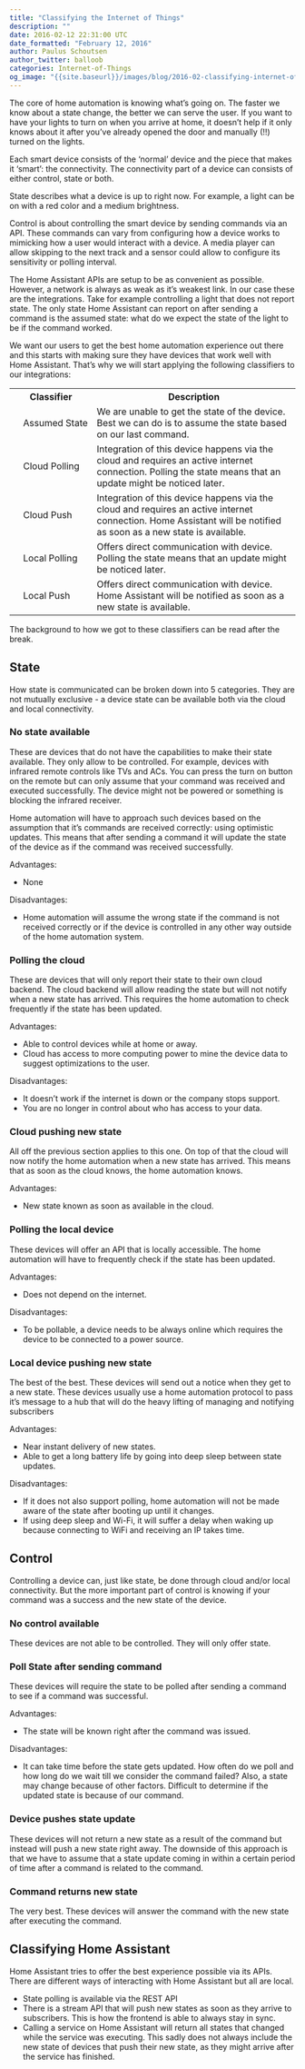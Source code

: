 ```yaml
---
title: "Classifying the Internet of Things"
description: ""
date: 2016-02-12 22:31:00 UTC
date_formatted: "February 12, 2016"
author: Paulus Schoutsen
author_twitter: balloob
categories: Internet-of-Things
og_image: "{{site.baseurl}}/images/blog/2016-02-classifying-internet-of-things/social.png"
---
```


The core of home automation is knowing what’s going on. The faster we know about a state change, the better we can serve the user. If you want to have your lights to turn on when you arrive at home, it doesn’t help if it only knows about it after you’ve already opened the door and manually (!!) turned on the lights.

Each smart device consists of the ‘normal’ device and the piece that makes it ‘smart’: the connectivity. The connectivity part of a device can consists of either control, state or both.

State describes what a device is up to right now. For example, a light can be on with a red color and a medium brightness.

Control is about controlling the smart device by sending commands via an API. These commands can vary from configuring how a device works to mimicking how a user would interact with a device. A media player can allow skipping to the next track and a sensor could allow to configure its sensitivity or polling interval.

The Home Assistant APIs are setup to be as convenient as possible. However, a network is always as weak as it’s weakest link. In our case these are the integrations. Take for example controlling a light that does not report state. The only state Home Assistant can report on after sending a command is the assumed state: what do we expect the state of the light to be if the command worked.

We want our users to get the best home automation experience out there and this starts with making sure they have devices that work well with Home Assistant. That’s why we will start applying the following classifiers to our integrations:

<a name='classifiers'>
<table>
  <tr>
    <th colspan='2'>Classifier</th>
    <th>Description</th>
  </tr>
  <tr>
    <td><iconify-icon icon="mdi:circle-half-full"></iconify-icon></td>
    <td style='white-space: nowrap;'>Assumed State</td>
    <td>
      We are unable to get the state of the device. Best we can do is to assume the state based on our last command.
    </td>
  </tr>

  <tr>
    <td><iconify-icon icon="mdi:cloud-upload"></iconify-icon></td>
    <td>Cloud Polling</td>
    <td>
      Integration of this device happens via the cloud and requires an active internet connection. Polling the state means that an update might be noticed later.
    </td>
  </tr>

  <tr>
    <td><iconify-icon icon="mdi:cloud-download"></iconify-icon></td>
    <td>Cloud Push</td>
    <td>
      Integration of this device happens via the cloud and requires an active internet connection. Home Assistant will be notified as soon as a new state is available.
    </td>
  </tr>

  <tr>
    <td><iconify-icon icon="mdi:download-network-outline"></iconify-icon></td>
    <td>Local Polling</td>
    <td>
      Offers direct communication with device. Polling the state means that an update might be noticed later.
    </td>
  </tr>

  <tr>
    <td><iconify-icon icon="mdi:upload-network-outline"></iconify-icon></td>
    <td>Local Push</td>
    <td>
      Offers direct communication with device. Home Assistant will be notified as soon as a new state is available.
    </td>
  </tr>
</table>

The background to how we got to these classifiers can be read after the break.
<!--more-->

## State

How state is communicated can be broken down into 5 categories. They are not mutually exclusive - a device state can be available both via the cloud and local connectivity.

### No state available
These are devices that do not have the capabilities to make their state available. They only allow to be controlled. For example, devices with infrared remote controls like TVs and ACs. You can press the turn on button on the remote but can only assume that your command was received and executed successfully. The device might not be powered or something is blocking the infrared receiver.

Home automation will have to approach such devices based on the assumption that it’s commands are received correctly: using optimistic updates. This means that after sending a command it will update the state of the device as if the command was received successfully.

Advantages:

 - None

Disadvantages:

 - Home automation will assume the wrong state if the command is not received correctly or if the device is controlled in any other way outside of the home automation system.

### Polling the cloud
These are devices that will only report their state to their own cloud backend. The cloud backend will allow reading the state but will not notify when a new state has arrived. This requires the home automation to check frequently if the state has been updated.

Advantages:

 - Able to control devices while at home or away.
 - Cloud has access to more computing power to mine the device data to suggest optimizations to the user.

Disadvantages:

 - It doesn’t work if the internet is down or the company stops support.
 - You are no longer in control about who has access to your data.

### Cloud pushing new state
All off the previous section applies to this one. On top of that the cloud will now notify the home automation when a new state has arrived. This means that as soon as the cloud knows, the home automation knows.

Advantages:

 - New state known as soon as available in the cloud.

### Polling the local device
These devices will offer an API that is locally accessible. The home automation will have to frequently check if the state has been updated.

Advantages:

 - Does not depend on the internet.

Disadvantages:

 - To be pollable, a device needs to be always online which requires the device to be connected to a power source.

### Local device pushing new state
The best of the best. These devices will send out a notice when they get to a new state. These devices usually use a home automation protocol to pass it’s message to a hub that will do the heavy lifting of managing and notifying subscribers

Advantages:

 - Near instant delivery of new states.
 - Able to get a long battery life by going into deep sleep between state updates.

Disadvantages:

 - If it does not also support polling, home automation will not be made aware of the state after booting up until it changes.
 - If using deep sleep and Wi-Fi, it will suffer a delay when waking up because connecting to WiFi and receiving an IP takes time.


## Control

Controlling a device can, just like state, be done through cloud and/or local connectivity. But the more important part of control is knowing if your command was a success and the new state of the device.

### No control available
These devices are not able to be controlled. They will only offer state.

### Poll State after sending command
These devices will require the state to be polled after sending a command to see if a command was successful.

Advantages:

 - The state will be known right after the command was issued.

Disadvantages:

 - It can take time before the state gets updated. How often do we poll and how long do we wait till we consider the command failed? Also, a state may change because of other factors. Difficult to determine if the updated state is because of our command.

### Device pushes state update
These devices will not return a new state as a result of the command but instead will push a new state right away. The downside of this approach is that we have to assume that a state update coming in within a certain period of time after a command is related to the command.

### Command returns new state
The very best. These devices will answer the command with the new state after executing the command.

## Classifying Home Assistant
Home Assistant tries to offer the best experience possible via its APIs. There are different ways of interacting with Home Assistant but all are local.

 - State polling is available via the REST API
 - There is a stream API that will push new states as soon as they arrive to subscribers. This is how the frontend is able to always stay in sync.
 - Calling a service on Home Assistant will return all states that changed while the service was executing. This sadly does not always include the new state of devices that push their new state, as they might arrive after the service has finished.
